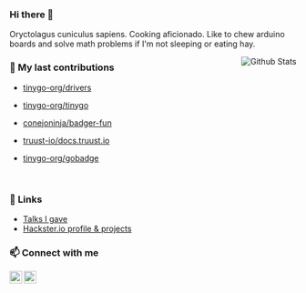 
### Hi there 👋

Oryctolagus cuniculus sapiens. Cooking aficionado. Like to chew arduino boards and solve math problems if I'm not sleeping or eating hay.

<img alt="Github Stats" src="https://github-readme-stats.vercel.app/api?username=conejoninja&show_icons=true&count_private=true&hide=stars&include_all_commits=true&theme=vue" align="right" />

### 🔭 My last contributions


- [tinygo-org/drivers](https://github.com/tinygo-org/drivers)
- [tinygo-org/tinygo](https://github.com/tinygo-org/tinygo)
- [conejoninja/badger-fun](https://github.com/conejoninja/badger-fun)
- [truust-io/docs.truust.io](https://github.com/truust-io/docs.truust.io)
- [tinygo-org/gobadge](https://github.com/tinygo-org/gobadge)

  <br>
</div>

### 🔗 Links

- [Talks I gave](https://talks.madriguera.me/)
- [Hackster.io profile & projects](https://www.hackster.io/_conejo/projects)

### 📫 Connect with me

[<img align="left" alt="conejo | LinkedIn" width="22" src="https://cdn.jsdelivr.net/npm/simple-icons@v3/icons/linkedin.svg" />][linkedin]
[<img align="left" alt="conejo | Twitter" width="22" src="https://cdn.jsdelivr.net/npm/simple-icons@v3/icons/twitter.svg" />][twitter]

[twitter]: https://twitter.com/_conejo
[linkedin]: https://www.linkedin.com/in/danielesteban/
